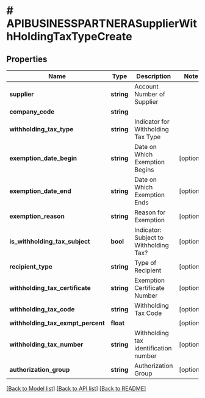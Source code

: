 # # APIBUSINESSPARTNERASupplierWithHoldingTaxTypeCreate

## Properties

Name | Type | Description | Notes
------------ | ------------- | ------------- | -------------
**supplier** | **string** | Account Number of Supplier |
**company_code** | **string** |  |
**withholding_tax_type** | **string** | Indicator for Withholding Tax Type |
**exemption_date_begin** | **string** | Date on Which Exemption Begins | [optional]
**exemption_date_end** | **string** | Date on Which Exemption Ends | [optional]
**exemption_reason** | **string** | Reason for Exemption | [optional]
**is_withholding_tax_subject** | **bool** | Indicator: Subject to Withholding Tax? | [optional]
**recipient_type** | **string** | Type of Recipient | [optional]
**withholding_tax_certificate** | **string** | Exemption Certificate Number | [optional]
**withholding_tax_code** | **string** | Withholding Tax Code | [optional]
**withholding_tax_exmpt_percent** | **float** |  | [optional]
**withholding_tax_number** | **string** | Withholding tax identification number | [optional]
**authorization_group** | **string** | Authorization Group | [optional]

[[Back to Model list]](../../README.md#models) [[Back to API list]](../../README.md#endpoints) [[Back to README]](../../README.md)
